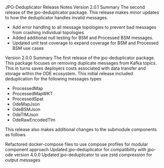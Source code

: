 JPO-Deduplicator Release Notes
Version 2.0.1
Summary
The second release of the jpo-deduplicator package. This release makes minor updates to how the deduplicator handles invalid messages. 
- Add error handling to all message topologies to prevent bad messages from crashing individual topologies
- Added additional null testing for BSM and Processed BSM messages. 
- Updated unit test coverage to expand coverage for BSM and Processed BSM use cases


Version 2.0.0
Summary
The first release of the jpo-deduplicator package. This package focuses on removing duplicate messages from Kafka topics. This in turns saves deployers costs associated with data transfer and storage within the ODE ecosystem. This initial release included deduplication for the following messages types
 - ProcessedMap
 - ProcessedMapWKT
 - ProcessedSpat
 - OdeMapJson
 - OdeBSMJson
 - OdeTIMJson
 - OdeRawEncodedTIm

This release also makes additional changes to the submodule components as follows

Refactored docker-compose files to use compose profiles for modular component approach
Updated jpo-deduplicator for compatibility with jpo-ode version 4.0.0
Updated jpo-deduplicator to use zstd compression for output messages